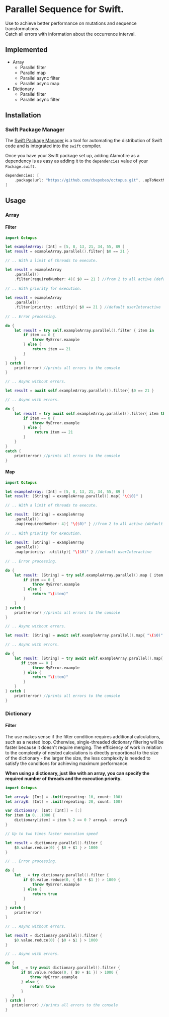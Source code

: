 # Parallel Sequence for Swift. 

Use to achieve better performance on mutations and sequence transformations.  
Catch all errors with information about the occurrence interval.
## Implemented

- Array
  - Parallel filter 
  - Parallel map
  - Parallel async filter
  - Parallel async map
- Dictionary
  - Parallel filter
  - Parallel async filter

## Installation

### Swift Package Manager

The [Swift Package Manager](https://swift.org/package-manager/) is a tool for automating the distribution of Swift code and is integrated into the `swift` compiler.

Once you have your Swift package set up, adding Alamofire as a dependency is as easy as adding it to the `dependencies` value of your `Package.swift`.

```swift
dependencies: [
    .package(url: "https://github.com/cbepxbeo/octopus.git", .upToNextMajor(from: "0.0.1"))
]
```

## Usage
### Array
#### Filter

```swift
import Octopus

let exampleArray: [Int] = [5, 8, 13, 21, 34, 55, 89 ]
let result = exampleArray.parallel().filter{ $0 == 21 }

// .. With a limit of threads to execute.

let result = exampleArray
    .parallel()
    .filter(requiredNumber: 4){ $0 == 21 } //from 2 to all active (default all active)
    
// .. With priority for execution.
    
let result = exampleArray
    .parallel()
    .filter(priority: .utility){ $0 == 21 } //default userInteractive
    
// .. Error processing.  

do {
    let result = try self.exampleArray.parallel().filter { item in
        if item == 0 {
            throw MyError.example
        } else {
            return item == 21
        }
    }
} catch {
    print(error) //prints all errors to the console
}

// .. Async without errors.

let result = await self.exampleArray.parallel().filter{ $0 == 21 }

// .. Async with errors.

do {
    let result = try await self.exampleArray.parallel().filter{ item throws -> Bool in
        if item == 0 {
            throw MyError.example
        } else {
             return item == 21
        }
    }
}
catch {
    print(error) //prints all errors to the console
}

```


#### Map

```swift
import Octopus

let exampleArray: [Int] = [5, 8, 13, 21, 34, 55, 89 ]
let result: [String] = exampleArray.parallel().map{ "\($0)" }

// .. With a limit of threads to execute.

let result: [String] = exampleArray
    .parallel()
    .map(requiredNumber: 4){ "\($0)" } //from 2 to all active (default all active)
    
// .. With priority for execution.
    
let result: [String] = exampleArray
    .parallel()
    .map(priority: .utility){ "\($0)" } //default userInteractive
    
// .. Error processing.  

do {
    let result: [String] = try self.exampleArray.parallel().map { item in
        if item == 0 {
            throw MyError.example
        } else {
            return "\(item)"
        }
    }
} catch {
    print(error) //prints all errors to the console
}

// .. Async without errors.

let result: [String] = await self.exampleArray.parallel().map{ "\($0)" }

// .. Async with errors.

do {
    let result: [String] = try await self.exampleArray.parallel().map{ item throws -> String in
       if item == 0 {
            throw MyError.example
        } else {
            return "\(item)"
        }
    }
} catch {
    print(error) //prints all errors to the console
}

```

### Dictionary
#### Filter
The use makes sense if the filter condition requires additional calculations, such as a nested loop. Otherwise, single-threaded dictionary filtering will be faster because it doesn't require merging. The efficiency of work in relation to the complexity of nested calculations is directly proportional to the size of the dictionary - the larger the size, the less complexity is needed to satisfy the conditions for achieving maximum performance.  

<b>When using a dictionary, just like with an array, you can specify the required number of threads and the execution priority.</b>

```swift
import Octopus

let arrayA: [Int] = .init(repeating: 10, count: 100)
let arrayB: [Int] = .init(repeating: 20, count: 100)

var dictionary: [Int: [Int]] = [:]
for item in 0...1000 {
    dictionary[item] = item % 2 == 0 ? arrayA : arrayB
}

// Up to two times faster execution speed

let result = dictionary.parallel().filter {
    $0.value.reduce(0) { $0 + $1 } > 1000
}

// .. Error processing.  

do {
    let _ = try dictionary.parallel().filter {
        if $0.value.reduce(0, { $0 + $1 }) > 1000 {
            throw MyError.example
        } else {
            return true
        }
    }
} catch {
    print(error)
}

// .. Async without errors.

let result = dictionary.parallel().filter {
    $0.value.reduce(0) { $0 + $1 } > 1000
}

// .. Async with errors.

do {
   let _ = try await dictionary.parallel().filter {
       if $0.value.reduce(0, { $0 + $1 }) > 1000 {
           throw MyError.example
       } else {
           return true
       }
   }
} catch {
   print(error) //prints all errors to the console
}

```